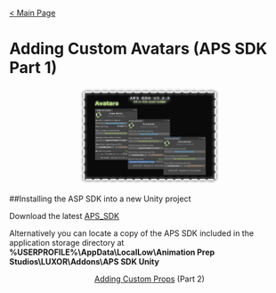 [< Main Page](index.md)

# Adding Custom Avatars (APS SDK Part 1)

<p align="center">
  <a href="img/aps sdk avatar builder main.png">
     <img width="50%" height="15%" src="img/aps sdk avatar builder main.png">
  </a>
</p>

##Installing the ASP SDK into a new Unity project

Download the latest [APS_SDK](https://github.com/guiglass/LUXOR/blob/gh-pages/APS_SDK.unitypackage?raw=true)

Alternatively you can locate a copy of the APS SDK included in the application storage directory at
**%USERPROFILE%\AppData\LocalLow\Animation Prep Studios\LUXOR\Addons\APS SDK Unity**


<p align="center">
  <a href="apssdk_part2.md">Adding Custom Props</a> (Part 2)
</p>
